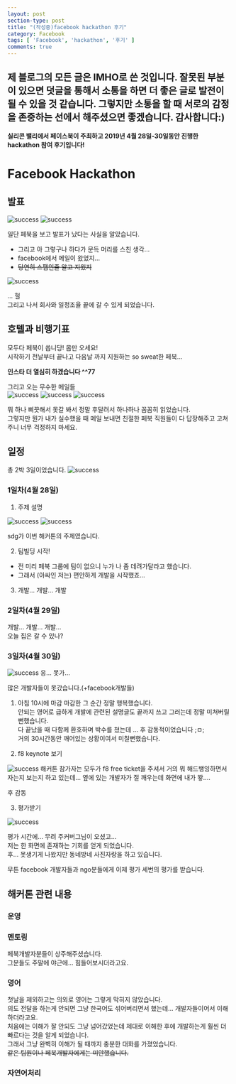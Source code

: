 ```yaml
---
layout: post
section-type: post
title: "(작성중)facebook hackathon 후기"
category: Facebook
tags: [ 'Facebook', 'hackathon', '후기' ]
comments: true
---
```

제 블로그의 모든 글은 IMHO로 쓴 것입니다.
잘못된 부분이 있으면 덧글을 통해서 소통을 하면 더 좋은 글로 발전이 될 수 있을 것 같습니다.
그렇지만 소통을 할 때 서로의 감정을 존중하는 선에서 해주셨으면 좋겠습니다.
감사합니다:)
---
<b>실리콘 밸리에서 페이스북이 주최하고 2019년 4월 28일-30일동안 진행한 hackathon 참여 후기입니다!</b>


# Facebook Hackathon
## 발표
<img alt="success" src = "/images/2019-05-17-facebook-hackathon/발표났구나1.png"/>
<img alt="success" src = "/images/2019-05-17-facebook-hackathon/발표났구나2.png"/>

일단 페북을 보고 발표가 났다는 사실을 알았습니다.  
- 그리고 아 그렇구나 하다가 문득 머리를 스친 생각...
- facebook에서 메일이 왔었지...
- ~~당연히 스팸인줄 알고 지웠지~~


<img alt="success" src = "/images/2019-05-17-facebook-hackathon/전수연님과_대화.png"/>

... 헐  
그리고 나서 회사와 일정조율 끝에 갈 수 있게 되었습니다.




## 호텔과 비행기표

모두다 페북이 쏩니당! 몸만 오세요!  
시작하기 전날부터 끝나고 다음날 까지 지원하는 so sweat한 페북...  

<b>인스타 더 열심히 하겠습니다 ^^77</b>

그리고 오는 무수한 메일들  
<img alt="success" src = "/images/2019-05-17-facebook-hackathon/메일들1.png"/>
<img alt="success" src = "/images/2019-05-17-facebook-hackathon/메일들2.png"/>
<img alt="success" src = "/images/2019-05-17-facebook-hackathon/메일들3.png"/>

뭐 하나 삐끗해서 못갈 봐서 정말 후달려서 하나하나 꼼꼼히 읽었습니다.  
그렇지만 뭔가 내가 실수했을 때 메일 보내면 친절한 페북 직원들이 다 답장해주고 고쳐주니 너무 걱정하지 마세요.  




## 일정
총 2박 3일이었습니다.
<img alt="success" src = "/images/2019-05-17-facebook-hackathon/agenda.jpeg"/>

### 1일차(4월 28일)

1. 주제 설명
<img alt="success" src = "/images/2019-05-17-facebook-hackathon/sdg1.jpeg"/>
<img alt="success" src = "/images/2019-05-17-facebook-hackathon/sdg2.jpeg"/>

sdg가 이번 해커톤의 주제였습니다.


2. 팀빌딩 시작!
- 전 미리 페북 그룹에 팀이 없으니 누가 나 좀 데려가달라고 했습니다.
- 그래서 (아싸인 저는) 편안하게 개발을 시작했죠...

3. 개발... 개발... 개발


### 2일차(4월 29일)
개발... 개발... 개발...  
오늘 집은 갈 수 있나?  


### 3일차(4월 30일)
<img alt="success" src = "/images/2019-05-17-facebook-hackathon/0533.jpeg"/>
응... 못가...  

많은 개발자들이 못갔습니다.(+facebook개발들)  


1. 아침 10시에 마감
마감한 그 순간 정말 행복했습니다.  
안되는 영어로 급하게 개발에 관련된 설명글도 끝까지 쓰고 그러는데 정말 미쳐버릴 뻔했습니다.  
다 끝났을 때 다함께 환호하며 박수를 쳤는데 ... 후 감동적이었습니다 ;ㅁ;  
거의 30시간동안 깨어있는 상황이여서 미칠뻔했습니다.  

2. f8 keynote 보기
<img alt="success" src = "/images/2019-05-17-facebook-hackathon/스크린.jpeg"/>
해커톤 참가자는 모두가 f8 free ticket을 주셔서 거의 뭐 해드뱅잉하면서 자는지 보는지 하고 있는데...  
옆에 있는 개발자가 절 깨우는데 화면에 내가 뙇....

후 감동


3. 평가받기
<img alt="success" src = "/images/2019-05-17-facebook-hackathon/주커버그와 사진.jpeg"/>

평가 시간에... 무려 주커버그님이 오셨고...  
저는 한 화면에 존재하는 기회를 얻게 되었습니다.  
후... 못생기게 나왔지만 동네방네 사진자랑을 하고 있습니다.

무튼 facebook 개발자들과 ngo분들에게 이제 평가 세번의 평가를 받습니다.




## 해커톤 관련 내용
### 운영



### 멘토링
페북개발자분들이 상주해주셨습니다.  
그분들도 주말에 야근에... 힘들어보시더라고요.  


### 영어
첫날을 제외하고는 의외로 영어는 그렇게 막히지 않았습니다.  
의도 전달을 하는게 안되면 그냥 한국어도 섞어버리면서 했는데... 개발자들이어서 이해하더라고요.  
처음에는 이해가 잘 안되도 그냥 넘어갔었는데 제대로 이해한 후에 개발하는게 훨씬 더 빠르다는 것을 알게 되었습니다.  
그래서 그냥 완벽히 이해가 될 때까지 충분한 대화를 가졌었습니다.  
~~같은 팀원이나 페북개발자에게는 미안했습니다.~~


### 자연어처리
